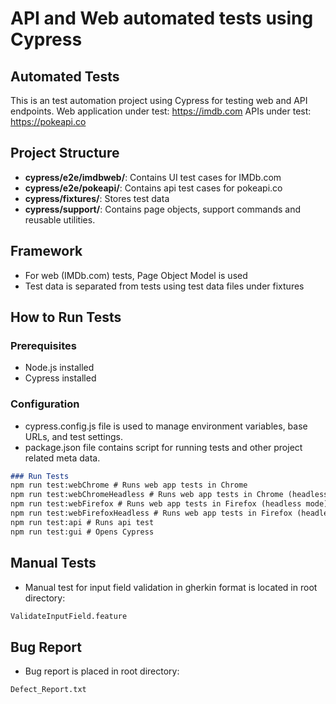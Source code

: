 # API and Web automated tests using Cypress

## Automated Tests

This is an test automation project using Cypress for testing web and API endpoints. 
Web application under test: https://imdb.com
APIs under test: https://pokeapi.co

## Project Structure

- **cypress/e2e/imdbweb/**: Contains UI test cases for IMDb.com
- **cypress/e2e/pokeapi/**: Contains api test cases for pokeapi.co
- **cypress/fixtures/**: Stores test data
- **cypress/support/**: Contains page objects, support commands and reusable utilities.

## Framework
- For web (IMDb.com) tests, Page Object Model is used
- Test data is separated from tests using test data files under fixtures


## How to Run Tests

### Prerequisites
- Node.js installed
- Cypress installed

### Configuration
-  cypress.config.js file is used to manage environment variables, base URLs, and test settings.
- package.json file contains script for running tests and other project related meta data.

```markdown
### Run Tests
npm run test:webChrome # Runs web app tests in Chrome
npm run test:webChromeHeadless # Runs web app tests in Chrome (headless mode)
npm run test:webFirefox # Runs web app tests in Firefox (headless mode)
npm run test:webFirefoxHeadless # Runs web app tests in Firefox (headless mode)
npm run test:api # Runs api test
npm run test:gui # Opens Cypress
```
## Manual Tests
- Manual test for input field validation in gherkin format is located in root directory:
``` markdown
ValidateInputField.feature
```

## Bug Report
- Bug report is placed in root directory:
``` markdown
Defect_Report.txt
```
